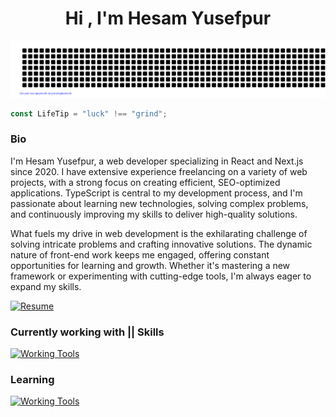 <h1 align="center">Hi , I'm Hesam Yusefpur </h1>

<div align="center">

![Hesam](./gitartwork.svg)

</div>

```javascript
const LifeTip = "luck" !== "grind";
```

### Bio

I'm Hesam Yusefpur, a web developer specializing in React and Next.js since 2020. I have extensive experience freelancing on a variety of web projects, with a strong focus on creating efficient, SEO-optimized applications. TypeScript is central to my development process, and I'm passionate about learning new technologies, solving complex problems, and continuously improving my skills to deliver high-quality solutions.

What fuels my drive in web development is the exhilarating challenge of solving intricate problems and crafting innovative solutions. The dynamic nature of front-end work keeps me engaged, offering constant opportunities for learning and growth. Whether it's mastering a new framework or experimenting with cutting-edge tools, I'm always eager to expand my skills.

<a href="https://github.com/hesam-init/hesam-init/releases/download/resume/Hesam-Resume.pdf" target="_blank">
    <img src="https://img.shields.io/badge/Resume-Download-blue?style=for-the-badge&logo=readthedocs" alt="Resume" />
</a>

### Currently working with || Skills

[![Working Tools](https://skillicons.dev/icons?i=html,css,scss,tailwind,js,ts,react,next)](https://skillicons.dev)

### Learning

[![Working Tools](https://skillicons.dev/icons?i=go,mysql,docker,linux,bash)](https://skillicons.dev)

<!--
### Desktop

![Hyprland Desktop](https://raw.githubusercontent.com/hesam-init/.dots-hyprland/main/.github/assets/hyprland.png)
-->
